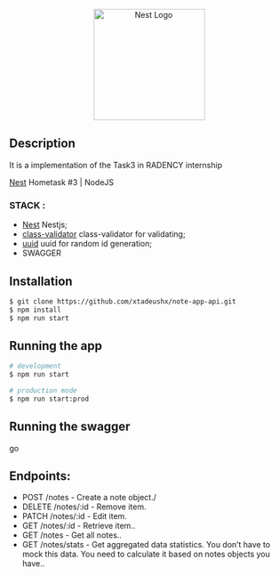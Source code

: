 <p align="center">
  <a href="http://nestjs.com/" target="blank"><img src="https://nestjs.com/img/logo-small.svg" width="200" alt="Nest Logo" /></a>
</p>

## Description

It is a implementation of the Task3 in RADENCY internship

[Nest](https://https://docs.google.com/document/d/1wQbWm08yyh2gRltkHlcDNOaBPyfkqHH7JvozwINtjUI/edit) Hometask #3 | NodeJS

### STACK :

- [Nest](https://github.com/nestjs/nest) Nestjs;
- [class-validator](https://www.npmjs.com/package/class-validator) class-validator for validating;
- [uuid](https://www.npmjs.com/package/uuid) uuid for random id generation;
- SWAGGER

## Installation

```bash
$ git clone https://github.com/xtadeushx/note-app-api.git
$ npm install
$ npm run start
```

## Running the app

```bash
# development
$ npm run start

# production mode
$ npm run start:prod
```

## Running the swagger

go [](http://localhost:3000/api)

## Endpoints:

- POST /notes - Create a note object./
- DELETE /notes/:id - Remove item.
- PATCH /notes/:id - Edit item.
- GET /notes/:id - Retrieve item..
- GET /notes - Get all notes..
- GET /notes/stats - Get aggregated data statistics. You don’t have to mock this data. You need to calculate it based on notes objects you have..
